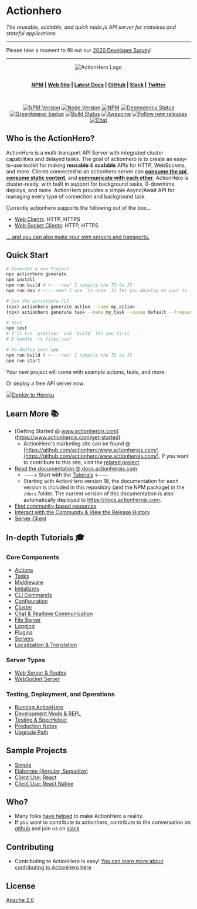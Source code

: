 # Actionhero

_The reusable, scalable, and quick node.js API server for stateless and stateful applications_

---

Please take a moment to fill out our [2020 Developer Survey](https://forms.gle/xyLsv2u9oRiWTfp8A)!

---

<div align="center">
  <img src="https://raw.github.com/actionhero/actionhero/master/public/logo/actionhero-small.png" alt="ActionHero Logo" />
</div>

<br />

<div align="center" class="topLinks">

**[NPM](https://npmjs.org/package/actionhero) |
[Web Site](https://www.actionherojs.com) |
[Latest Docs](https://docs.actionherojs.com) |
[GitHub](https://github.com/actionhero/actionhero) |
[Slack](https://slack.actionherojs.com) |
[Twitter](https://twitter.com/actionherojs)**

</div>

<br />

<div align="center" class="topBadges">

[![NPM Version](https://img.shields.io/npm/v/actionhero.svg?style=flat-square)](https://www.npmjs.com/package/actionhero)
[![Node Version](https://img.shields.io/node/v/actionhero.svg?style=flat-square)](https://npmjs.org/package/actionhero)
[![NPM](https://img.shields.io/npm/dm/actionhero.svg?style=flat-square)](https://npmjs.org/package/actionhero)
[![Dependency Status](https://david-dm.org/actionhero/actionhero.svg?style=flat-square)](https://david-dm.org/actionhero/actionhero)
[![Greenkeeper badge](https://badges.greenkeeper.io/actionhero/actionhero.svg)](https://greenkeeper.io/)
[![Build Status](https://circleci.com/gh/actionhero/actionhero.png)](https://circleci.com/gh/actionhero/actionhero)
[![Awesome](https://cdn.rawgit.com/sindresorhus/awesome/d7305f38d29fed78fa85652e3a63e154dd8e8829/media/badge.svg)](https://github.com/l0oky/awesome-actionhero)
[![Follow new releases](https://app.releasly.co/assets/badges/badge-green-classic.svg)](https://app.releasly.co/sites/actionhero/actionhero?utm_source=github_badge)
[![Chat](https://slack.actionherojs.com/badge.svg)](http://slack.actionherojs.com)

</div>

## Who is the ActionHero?

ActionHero is a multi-transport API Server with integrated cluster capabilities and delayed tasks. The goal of actionhero is to create an easy-to-use toolkit for making **reusable** & **scalable** APIs for HTTP, WebSockets, and more. Clients connected to an actionhero server can [**consume the api**](https://www.actionherojs.com/tutorials/actions), [**consume static content**](https://www.actionherojs.com/tutorials/file-server), and [**communicate with each other**](https://www.actionherojs.com/tutorials/chat). ActionHero is cluster-ready, with built in support for background tasks, 0-downtime deploys, and more. ActionHero provides a simple Async/Await API for managing every type of connection and background task.

Currently actionhero supports the following out of the box...

- [Web Clients](https://www.actionherojs.com/tutorials/web-server): HTTP, HTTPS
- [Web Socket Clients](https://www.actionherojs.com/tutorials/websocket-server): HTTP, HTTPS

[... and you can also make your own servers and transports.](https://www.actionherojs.com/tutorials/servers)

## Quick Start

```bash
# Generate a new Project
npx actionhero generate
npm install
npm run build # <--- new! I compile the TS to JS
npm run dev # <--- new! I use `ts-node` to let you develop on your ts files without compiling

# Use the actionhero CLI
(npx) actionhero generate action --name my_action
(npx) actionhero generate task --name my_task --queue default --frequency 0

# Test
npm test
# I'll run `prettier` and `build` for you first
# I handle .ts files now!

# To deploy your app
npm run build # <--- new! I compile the TS to JS
npm run start
```

Your new project will come with example actions, tests, and more.

Or deploy a free API server now:

[![Deploy to Heroku](https://www.herokucdn.com/deploy/button.svg)](https://heroku.com/deploy?template=https://github.com/actionhero/actionhero)

## Learn More 📚

- [Getting Started @ www.actionherojs.com](https://www.actionherojs.com/get-started)
  - ActionHero's marketing site can be found @ [https://github.com/actionhero/www.actionherojs.com/](https://github.com/actionhero/www.actionherojs.com/). If you want to contribute to this site, visit the [related project](https://github.com/actionhero/www.actionherojs.com)
- [Read the documentation @ docs.actionherojs.com](http://docs.actionherojs.com/)
  - ---> Start with the [Tutorials](https://www.actionherojs.com/tutorials) <---
  - Starting with ActionHero version 18, the documentation for each version is included in this repository (and the NPM package) in the `/docs` folder. The current version of this documentation is also automatically deployed to https://docs.actionherojs.com.
- [Find community-based resources](https://github.com/l0oky/awesome-actionhero)
- [Interact with the Community & View the Release History](https://www.actionherojs.com/community)
- [Server Client](https://github.com/actionhero/actionhero-client)

## In-depth Tutorials 🎓

### Core Components

- [Actions](https://www.actionherojs.com/tutorials/actions)
- [Tasks](https://www.actionherojs.com/tutorials/tasks)
- [Middleware](https://www.actionherojs.com/tutorials/middleware)
- [Initializers](https://www.actionherojs.com/tutorials/initializers)
- [CLI Commands](https://www.actionherojs.com/tutorials/cli)
- [Configuration](https://www.actionherojs.com/tutorials/config)
- [Cluster](https://www.actionherojs.com/tutorials/cluster)
- [Chat & Realtime Communication](https://www.actionherojs.com/tutorials/chat)
- [File Server](https://www.actionherojs.com/tutorials/file-server)
- [Logging](https://www.actionherojs.com/tutorials/logging)
- [Plugins](https://www.actionherojs.com/tutorials/plugins)
- [Servers](https://www.actionherojs.com/tutorials/servers)
- [Localization & Translation](https://www.actionherojs.com/tutorials/localization)

### Server Types

- [Web Server & Routes](https://www.actionherojs.com/tutorials/web-server)
- [WebSocket Server](https://www.actionherojs.com/tutorials/websocket-server)

### Testing, Deployment, and Operations

- [Running ActionHero](https://www.actionherojs.com/tutorials/running-actionhero)
- [Development Mode & REPL](https://www.actionherojs.com/tutorials#configuration)
- [Testing & SpecHelper](https://www.actionherojs.com/tutorials/testing)
- [Production Notes](https://www.actionherojs.com/tutorials/production-notes)
- [Upgrade Path](https://www.actionherojs.com/tutorials/upgrade-path)

## Sample Projects

- [Simple](https://github.com/actionhero/actionhero-tutorial)
- [Elaborate (Angular, Sequelize)](https://github.com/actionhero/actionhero-angular-bootstrap-cors-csrf)
- [Client Use: React](https://github.com/actionhero/actionhero-react-next-chat)
- [Client Use: React Native](https://github.com/actionhero/actionhero-react-native)

## Who?

- Many folks [have helped](https://github.com/actionhero/actionhero/graphs/contributors) to make ActionHero a reality.
- If you want to contribute to actionhero, contribute to the conversation on [github](https://github.com/actionhero/actionhero) and join us on [slack](https://slack.actionherojs.com)

## Contributing

- Contributing to ActionHero is easy! [You can learn more about contributing to ActionHero here](https://github.com/actionhero/actionhero/blob/master/.github/CONTRIBUTING.md)

## License

[Apache 2.0](https://github.com/actionhero/actionhero/blob/master/LICENSE.txt)
